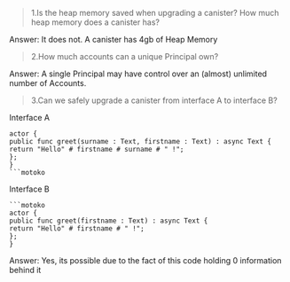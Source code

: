 > 1.Is the heap memory saved when upgrading a canister? How much heap memory does a canister has?

Answer:
	It does not. A canister has 4gb of Heap Memory

> 2.How much accounts can a unique Principal own?

Answer: 
	A single Principal may have control over an (almost) unlimited number of Accounts.


> 3.Can we safely upgrade a canister from interface A to interface B?

Interface A

	actor {
	public func greet(surname : Text, firstname : Text) : async Text {
    return "Hello" # firstname # surname # " !";
	};
	}
	```motoko
	
Interface B

	```motoko
	actor {
	public func greet(firstname : Text) : async Text {
    return "Hello" # firstname # " !";
	};
	}

Answer:
	Yes, its possible due to the fact of this code holding 0 information behind it